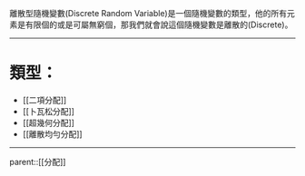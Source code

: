 離散型隨機變數(Discrete Random Variable)是一個隨機變數的類型，他的所有元素是有限個的或是可屬無窮個，那我們就會說這個隨機變數是離散的(Discrete)。
- - -
# 類型：
- [[二項分配]]
- [[卜瓦松分配]]
- [[超幾何分配]]
- [[離散均勻分配]]
- - -
parent::[[分配]]